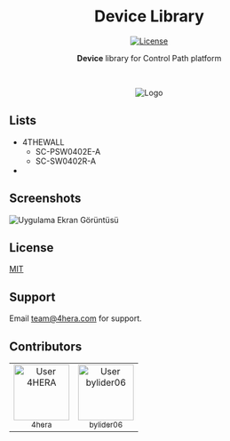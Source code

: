 
<h1 align="center">Device Library</h1>
<p align="center">
  <a href="https://img.shields.io/badge/license-MIT-green">
    <img src="https://img.shields.io/badge/license-MIT-green" alt="License" />
  </a>
</p>

<p align="center">
<b>Device</b> library for Control Path platform
</p>

<br/>
<p align="center">
  <img src="http://portal.4thewall.com/admin/assets/upload_file/control%20path%20web%20widget.png" alt="Logo" />
</p>


    
## Lists

- 4THEWALL
    * SC-PSW0402E-A
    * SC-SW0402R-A
-    


  
## Screenshots

![Uygulama Ekran Görüntüsü](https://via.placeholder.com/468x300?text=App+Screenshot+Here)

  
## License

[MIT](https://choosealicense.com/licenses/mit/)

  
## Support

Email team@4hera.com for support.

## Contributors



<table>
  <tr>
    <td align="center"><a href="https://github.com/4hera"><img src="https://avatars.githubusercontent.com/u/130228897?v=4&s=100" width="100px;" alt="User 4HERA" /><br/><sub>4hera</sub></a></td>
    <td align="center"><a href="https://github.com/bylider06"><img src="https://avatars.githubusercontent.com/u/130244037?v=4&s=100" width="100px;" alt="User bylider06" /><br /><sub>bylider06</sub></a></td>
  </tr>
</table>


  
